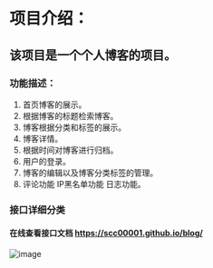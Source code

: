 # 项目介绍：

## 该项目是一个个人博客的项目。

### 功能描述：
1. 首页博客的展示。
2. 根据博客的标题检索博客。
3. 博客根据分类和标签的展示。
4. 博客详情。
5. 根据时间对博客进行归档。
6. 用户的登录。
7. 博客的编辑以及博客分类标签的管理。
8. 评论功能 IP黑名单功能 日志功能。


### 接口详细分类
#### 在线查看接口文档 https://scc00001.github.io/blog/
![image](https://user-images.githubusercontent.com/65577896/222875690-4feb0690-c9a7-4590-bda2-e899d88c9526.png)

